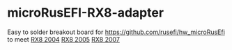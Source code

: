 # microRusEFI-RX8-adapter

Easy to solder breakout board for https://github.com/rusefi/hw_microRusEfi to meet 
[RX8 2004](https://github.com/rusefi/rusefi/wiki/Mazda-RX8-2004) 
[RX8 2005](https://github.com/rusefi/rusefi/wiki/Mazda-RX8-2005)
[RX8 2007](https://github.com/rusefi/rusefi/wiki/Mazda-RX8-2007)

